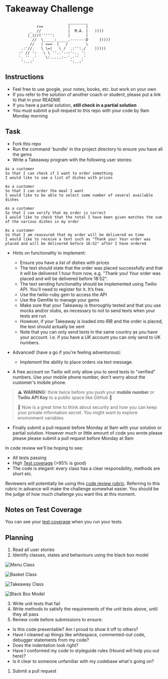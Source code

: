 Takeaway Challenge
==================
```
                            _________
              r==           |       |
           _  //            |  M.A. |   ))))
          |_)//(''''':      |       |
            //  \_____:_____.-------D     )))))
           //   | ===  |   /        \
       .:'//.   \ \=|   \ /  .:'':./    )))))
      :' // ':   \ \ ''..'--:'-.. ':
      '. '' .'    \:.....:--'.-'' .'
       ':..:'                ':..:'

 ```

Instructions
-------

* Feel free to use google, your notes, books, etc. but work on your own
* If you refer to the solution of another coach or student, please put a link to that in your README
* If you have a partial solution, **still check in a partial solution**
* You must submit a pull request to this repo with your code by 9am Monday morning

Task
-----

* Fork this repo
* Run the command 'bundle' in the project directory to ensure you have all the gems
* Write a Takeaway program with the following user stories:

```
As a customer
So that I can check if I want to order something
I would like to see a list of dishes with prices

As a customer
So that I can order the meal I want
I would like to be able to select some number of several available dishes

As a customer
So that I can verify that my order is correct
I would like to check that the total I have been given matches the sum of the various dishes in my order

As a customer
So that I am reassured that my order will be delivered on time
I would like to receive a text such as "Thank you! Your order was placed and will be delivered before 18:52" after I have ordered
```

* Hints on functionality to implement:
  * Ensure you have a list of dishes with prices
  * The text should state that the order was placed successfully and that it will be delivered 1 hour from now, e.g. "Thank you! Your order was placed and will be delivered before 18:52".
  * The text sending functionality should be implemented using Twilio API. You'll need to register for it. It’s free.
  * Use the twilio-ruby gem to access the API
  * Use the Gemfile to manage your gems
  * Make sure that your Takeaway is thoroughly tested and that you use mocks and/or stubs, as necessary to not to send texts when your tests are run
  * However, if your Takeaway is loaded into IRB and the order is placed, the text should actually be sent
  * Note that you can only send texts in the same country as you have your account. I.e. if you have a UK account you can only send to UK numbers.

* Advanced! (have a go if you're feeling adventurous):
  * Implement the ability to place orders via text message.

* A free account on Twilio will only allow you to send texts to "verified" numbers. Use your mobile phone number, don't worry about the customer's mobile phone.

> :warning: **WARNING:** think twice before you push your **mobile number** or **Twilio API Key** to a public space like GitHub :eyes:
>
> :key: Now is a great time to think about security and how you can keep your private information secret. You might want to explore environment variables.

* Finally submit a pull request before Monday at 9am with your solution or partial solution.  However much or little amount of code you wrote please please please submit a pull request before Monday at 9am


In code review we'll be hoping to see:

* All tests passing
* High [Test coverage](https://github.com/makersacademy/course/blob/main/pills/test_coverage.md) (>95% is good)
* The code is elegant: every class has a clear responsibility, methods are short etc.

Reviewers will potentially be using this [code review rubric](docs/review.md).  Referring to this rubric in advance will make the challenge somewhat easier.  You should be the judge of how much challenge you want this at this moment.

Notes on Test Coverage
------------------

You can see your [test coverage](https://github.com/makersacademy/course/blob/main/pills/test_coverage.md) when you run your tests.


## Planning

1. Read all user stories
2. Identify classes, states and behaviours using the black box model

![Menu Class](https://s3.us-west-2.amazonaws.com/secure.notion-static.com/faaf48fa-4bb8-452e-acb8-e6210c8e82d6/Untitled.png?X-Amz-Algorithm=AWS4-HMAC-SHA256&X-Amz-Credential=AKIAT73L2G45O3KS52Y5%2F20211002%2Fus-west-2%2Fs3%2Faws4_request&X-Amz-Date=20211002T114641Z&X-Amz-Expires=86400&X-Amz-Signature=18e0cfeb53895c77b1f0a76b8464ca12dc8bda0b81e74fbdc5ad761862e8587b&X-Amz-SignedHeaders=host&response-content-disposition=filename%20%3D%22Untitled.png%22)

![Basket Class](https://s3.us-west-2.amazonaws.com/secure.notion-static.com/75b5a5ba-ea43-4089-953a-01e26ae59f90/Untitled.png?X-Amz-Algorithm=AWS4-HMAC-SHA256&X-Amz-Credential=AKIAT73L2G45O3KS52Y5%2F20211002%2Fus-west-2%2Fs3%2Faws4_request&X-Amz-Date=20211002T114751Z&X-Amz-Expires=86400&X-Amz-Signature=9ea8b0d6bf6a461b0b8dbe0e4e9d592f7e6023394bcdd343880f460c4e4adfa1&X-Amz-SignedHeaders=host&response-content-disposition=filename%20%3D%22Untitled.png%22)

![Takeaway Class](https://s3.us-west-2.amazonaws.com/secure.notion-static.com/8adde183-6f0b-4ead-a2e7-02c4a8a34b3b/Untitled.png?X-Amz-Algorithm=AWS4-HMAC-SHA256&X-Amz-Credential=AKIAT73L2G45O3KS52Y5%2F20211002%2Fus-west-2%2Fs3%2Faws4_request&X-Amz-Date=20211002T114812Z&X-Amz-Expires=86400&X-Amz-Signature=0be07018572d0acdf7e3e2e818b11846f37dbe4186afadaca57f021c8346ee23&X-Amz-SignedHeaders=host&response-content-disposition=filename%20%3D%22Untitled.png%22)

![Black Box Model](https://s3-us-west-2.amazonaws.com/secure.notion-static.com/40b030da-da00-492f-b68a-e9b3f566fdb9/Untitled.png)


3. Write unit tests that fail
4. Write methods to satisfy the requirements of the unit tests above, until they all pass
5. Review code before submissions to ensure:
- Is this code presentable? Am I proud to show it off to others?
- Have I cleaned up things like whitespace, commented-out code, debugger statements from my code?
- Does the indentation look right?
- Have I conformed my code to styleguide rules (Hound will help you out here)?
- Is it clear to someone unfamiliar with my codebase what's going on?
1. Submit a pull request

